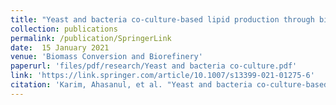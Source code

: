 ```yaml
---
title: "Yeast and bacteria co-culture-based lipid production through bioremediation of palm oil mill effluent: a statistical optimization"
collection: publications
permalink: /publication/SpringerLink
date:  15 January 2021
venue: 'Biomass Conversion and Biorefinery'
paperurl: 'files/pdf/research/Yeast and bacteria co-culture.pdf'
link: 'https://link.springer.com/article/10.1007/s13399-021-01275-6'
citation: 'Karim, Ahasanul, et al. "Yeast and bacteria co-culture-based lipid production through bioremediation of palm oil mill effluent: a statistical optimization." Biomass Conversion and Biorefinery (2021): 1-12.doi.org/10.1007/s13399-021-01275-6'
---
```


